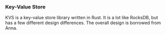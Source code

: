 ### Key-Value Store

KVS is a key-value store library written in Rust. It is a lot like RocksDB, but has a few different design differences.
The overall design is borrowed from Anna.

    
    